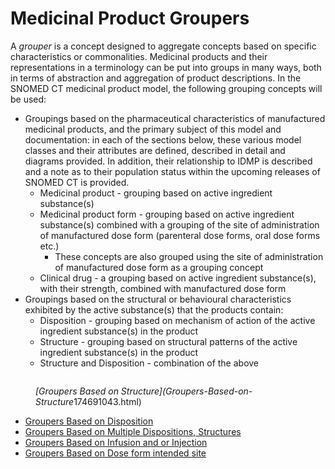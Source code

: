 # Medicinal Product Groupers

A _grouper_ is a concept designed to aggregate concepts based on specific characteristics or commonalities. Medicinal products and their representations in a terminology can be put into groups in many ways, both in terms of abstraction and aggregation of product descriptions. In the SNOMED CT medicinal product model, the following grouping concepts will be used:

* Groupings based on the pharmaceutical characteristics of manufactured medicinal products, and the primary subject of this model and documentation: in each of the sections below, these various model classes and their attributes are defined, described in detail and diagrams provided. In addition, their relationship to IDMP is described and a note as to their population status within the upcoming releases of SNOMED CT is provided.
  * Medicinal product - grouping based on active ingredient substance(s)
  * Medicinal product form - grouping based on active ingredient substance(s) combined with a grouping of the site of administration of manufactured dose form (parenteral dose forms, oral dose forms etc.)
    * These concepts are also grouped using the site of administration of manufactured dose form as a grouping concept
  * Clinical drug - a grouping based on active ingredient substance(s), with their strength, combined with manufactured dose form
* Groupings based on the structural or behavioural characteristics exhibited by the active substance(s) that the products contain:
  * Disposition - grouping based on mechanism of action of the active ingredient substance(s) in the product
  * Structure - grouping based on structural patterns of the active ingredient substance(s) in the product
  * Structure and Disposition - combination of the above

<figure><img src="../../../../../../authoring/pharmaceutical-and-biologic-product/images/304775974.png" alt=""><figcaption><p><em>[Groupers Based on Structure](Groupers-Based-on-Structure</em>174691043.html)</p></figcaption></figure>

* [Groupers Based on Disposition](../../../../../../authoring/pharmaceutical-and-biologic-product/Groupers-Based-on-Disposition_174690991.html)
* [Groupers Based on Multiple Dispositions, Structures](../../../../../../authoring/pharmaceutical-and-biologic-product/174691077.html)
* [Groupers Based on Infusion and or Injection](../../../../../../authoring/pharmaceutical-and-biologic-product/Groupers-Based-on-Infusion-and-or-Injection_174691096.html)
* [Groupers Based on Dose form intended site](../../../../../../authoring/pharmaceutical-and-biologic-product/Groupers-Based-on-Dose-form-intended-site_174690976.html)
